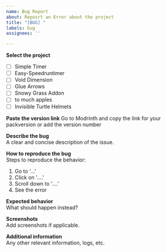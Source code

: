 ```yaml
---
name: Bug Report
about: Reposrt an Error about the project
title: "[BUG] "
labels: bug
assignees: ''

---
```


**Select the project**
- [ ] Simple Timer
- [ ] Easy-Speedruntimer
- [ ] Void Dimension
- [ ] Glue Arrows
- [ ] Snowy Grass Addon
- [ ] to much apples
- [ ] Invisible Turtle Helmets

**Paste the version link**
Go to Modrinth and copy the link for your packversion or add the version number

**Describe the bug**  
A clear and concise description of the issue.

**How to reproduce the bug**  
Steps to reproduce the behavior:  
1. Go to '...'  
2. Click on '....'  
3. Scroll down to '....'  
4. See the error

**Expected behavior**  
What should happen instead?

**Screenshots**  
Add screenshots if applicable.

**Additional information**  
Any other relevant information, logs, etc.
